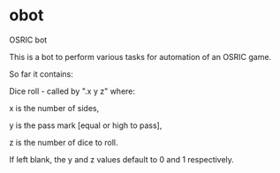 obot
====

OSRIC bot

This is a bot to perform various tasks for automation of an OSRIC game.

So far it contains:


Dice roll - called by ".x y z" where:

x is the number of sides,

y is the pass mark [equal or high to pass],

z is the number of dice to roll.

If left blank, the y and z values default to 0 and 1 respectively.
